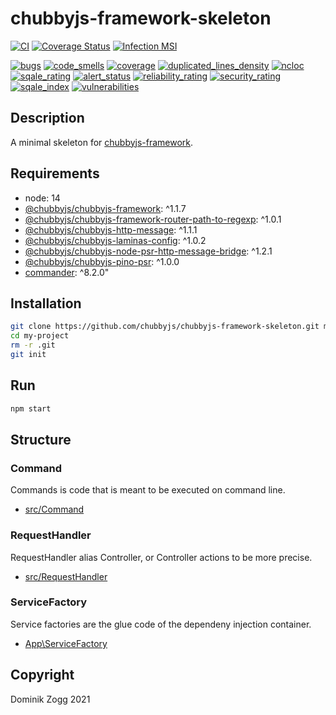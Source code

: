 # chubbyjs-framework-skeleton

[![CI](https://github.com/chubbyjs/chubbyjs-framework-skeleton/workflows/CI/badge.svg?branch=master)](https://github.com/chubbyjs/chubbyjs-framework-skeleton/actions?query=workflow%3ACI)
[![Coverage Status](https://coveralls.io/repos/github/chubbyjs/chubbyjs-framework-skeleton/badge.svg?branch=master)](https://coveralls.io/github/chubbyjs/chubbyjs-framework-skeleton?branch=master)
[![Infection MSI](https://badge.stryker-mutator.io/github.com/chubbyjs/chubbyjs-framework-skeleton/master)](https://dashboard.stryker-mutator.io/reports/github.com/chubbyjs/chubbyjs-framework-skeleton/master)

[![bugs](https://sonarcloud.io/api/project_badges/measure?project=chubbyjs_chubbyjs-framework-skeleton&metric=bugs)](https://sonarcloud.io/dashboard?id=chubbyjs_chubbyjs-framework-skeleton)
[![code_smells](https://sonarcloud.io/api/project_badges/measure?project=chubbyjs_chubbyjs-framework-skeleton&metric=code_smells)](https://sonarcloud.io/dashboard?id=chubbyjs_chubbyjs-framework-skeleton)
[![coverage](https://sonarcloud.io/api/project_badges/measure?project=chubbyjs_chubbyjs-framework-skeleton&metric=coverage)](https://sonarcloud.io/dashboard?id=chubbyjs_chubbyjs-framework-skeleton)
[![duplicated_lines_density](https://sonarcloud.io/api/project_badges/measure?project=chubbyjs_chubbyjs-framework-skeleton&metric=duplicated_lines_density)](https://sonarcloud.io/dashboard?id=chubbyjs_chubbyjs-framework-skeleton)
[![ncloc](https://sonarcloud.io/api/project_badges/measure?project=chubbyjs_chubbyjs-framework-skeleton&metric=ncloc)](https://sonarcloud.io/dashboard?id=chubbyjs_chubbyjs-framework-skeleton)
[![sqale_rating](https://sonarcloud.io/api/project_badges/measure?project=chubbyjs_chubbyjs-framework-skeleton&metric=sqale_rating)](https://sonarcloud.io/dashboard?id=chubbyjs_chubbyjs-framework-skeleton)
[![alert_status](https://sonarcloud.io/api/project_badges/measure?project=chubbyjs_chubbyjs-framework-skeleton&metric=alert_status)](https://sonarcloud.io/dashboard?id=chubbyjs_chubbyjs-framework-skeleton)
[![reliability_rating](https://sonarcloud.io/api/project_badges/measure?project=chubbyjs_chubbyjs-framework-skeleton&metric=reliability_rating)](https://sonarcloud.io/dashboard?id=chubbyjs_chubbyjs-framework-skeleton)
[![security_rating](https://sonarcloud.io/api/project_badges/measure?project=chubbyjs_chubbyjs-framework-skeleton&metric=security_rating)](https://sonarcloud.io/dashboard?id=chubbyjs_chubbyjs-framework-skeleton)
[![sqale_index](https://sonarcloud.io/api/project_badges/measure?project=chubbyjs_chubbyjs-framework-skeleton&metric=sqale_index)](https://sonarcloud.io/dashboard?id=chubbyjs_chubbyjs-framework-skeleton)
[![vulnerabilities](https://sonarcloud.io/api/project_badges/measure?project=chubbyjs_chubbyjs-framework-skeleton&metric=vulnerabilities)](https://sonarcloud.io/dashboard?id=chubbyjs_chubbyjs-framework-skeleton)

## Description

A minimal skeleton for [chubbyjs-framework][2].

## Requirements

 * node: 14
 * [@chubbyjs/chubbyjs-framework][2]: ^1.1.7
 * [@chubbyjs/chubbyjs-framework-router-path-to-regexp][3]: ^1.0.1
 * [@chubbyjs/chubbyjs-http-message][4]: ^1.1.1
 * [@chubbyjs/chubbyjs-laminas-config][5]: ^1.0.2
 * [@chubbyjs/chubbyjs-node-psr-http-message-bridge][6]: ^1.2.1
 * [@chubbyjs/chubbyjs-pino-psr][7]: ^1.0.0
 * [commander][8]: ^8.2.0"

## Installation

```sh
git clone https://github.com/chubbyjs/chubbyjs-framework-skeleton.git my-project
cd my-project
rm -r .git
git init
```

## Run

```sh
npm start
```

## Structure

### Command

Commands is code that is meant to be executed on command line.

 * [src/Command][9]

### RequestHandler

RequestHandler alias Controller, or Controller actions to be more precise.

 * [src/RequestHandler][10]

### ServiceFactory

Service factories are the glue code of the dependeny injection container.

 * [App\ServiceFactory][11]

## Copyright

Dominik Zogg 2021

[1]: https://www.npmjs.com/package/@chubbyjs/chubbyjs-framework-skeleton
[2]: https://www.npmjs.com/package/@chubbyjs/chubbyjs-framework
[3]: https://www.npmjs.com/package/@chubbyjs/chubbyjs-framework-router-path-to-regexp
[4]: https://www.npmjs.com/package/@chubbyjs/chubbyjs-http-message
[5]: https://www.npmjs.com/package/@chubbyjs/chubbyjs-laminas-config
[6]: https://www.npmjs.com/package/@chubbyjs/chubbyjs-node-psr-http-message-bridg
[7]: https://www.npmjs.com/package/@chubbyjs/chubbyjs-pino-psr
[8]: https://www.npmjs.com/package/commander

[9]: src/Command
[10]: src/RequestHandler
[11]: src/ServiceFactory
